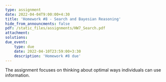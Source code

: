 ```yaml
---
type: assignment
date: 2022-04-04T9:00:00+4:30
title: 'Homework #8 - Search and Bayesian Reasoning'
hide_from_announcments: false
pdf: /static_files/assignments/HW7_Search.pdf
attachment: 
solutions: 
due_event: 
    type: due
    date: 2022-04-10T23:59:00+3:30
    description: 'Homework #8 due'
---
```

The assignment focuses on thinking about optimal ways individuals can use information. 
